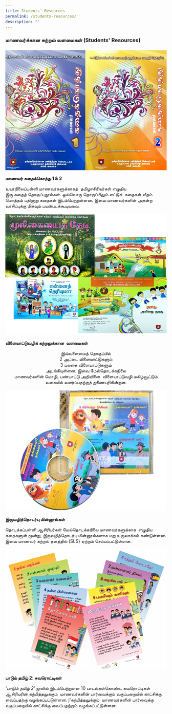 ```yaml
---
title: Students' Resources
permalink: /students-resources/
description: ""
---
```

### மாணவர்க்கான கற்றல் வளமைகள் (Students' Resources)


![உயர்நிலைப்பள்ளி மாணவர்களுக்காகத்  தமிழாசிரியர்கள் எழுதிய](/images/001storycompilation.png)

**மாணவர் கதைக்கொத்து 1 &amp; 2**

உயர்நிலைப்பள்ளி மாணவர்களுக்காகத்&nbsp; தமிழாசிரியர்கள் எழுதிய  
இரு கதைத் தொகுப்புநூல்கள். ஒவ்வொரு தொகுப்பிலும் எட்டுக்&nbsp; கதைகள் வீதம் மொத்தம் பதினாறு கதைகள் இடம்பெற்றுள்ளன. இவை மாணவர்களின் அகன்ற வாசிப்புக்கு மிகவும் பயன்படக்கூடியவை.

![edu play (2)](/images/001nsandksn.png)

**விளையாட்டுவழிக் கற்றலுக்கான&nbsp; வளமைகள்**<br>
<p style="text-align: center">இவ்வளைமைத் தொகுப்பில்<br>  
2 அட்டை விளையாட்டுகளும்<br>
3 பலகை விளையாட்டுகளும்<br> அடங்கியுள்ளன. இவை மேல்தொடக்கநிலை<br> மாணவர்களின் மொழி, பண்பாட்டு    அறிவினை&nbsp; விளையாட்டுவழி மகிழ்வூட்டும் வகையில் வளர்ப்பதற்குத் துணைபுரிகின்றன.

![eBook](/images/001ffbksandsakdn.png)

**இருவழித்தொடர்பு மின்னூல்கள்**

தொடக்கப்பள்ளி ஆசிரியர்கள் மேல்தொடக்கநிலை மாணவர்களுக்காக &nbsp;எழுதிய கதைகளுள் மூன்று, இருவழித்தொடர்பு மின்னூல்களாக மறு உருவாக்கம் கண்டுள்ளன. இவை மாணவர் கற்றல் தளத்தில் (SLS) ஏற்றம் செய்யப்பட்டுள்ளன.

![Songs (2)](/images/001jdksaldjsakldh.png)

**பாடும் தமிழ் 2**:
**சுவரொட்டிகள்**
	
_‘பாடும் தமிழ் 2’_&nbsp;நூலில் இடம்பெற்றுள்ள 10 பாடல்கள்கொண்ட சுவரொட்டிகள் ஆசிரியரின்  கற்பித்தலுக்கும்&nbsp; மாணவர்களின் பார்வைக்கும் வகுப்பறையில் காட்சிக்கு வைப்பதற்கு வழங்கப்பட்டுள்ளன. j'கற்பித்தலுக்கும்&nbsp; மாணவர்களின் பார்வைக்கு வகுப்பறையில் காட்சிக்கு வைப்பதற்கும் வழங்கப்பட்டுள்ளன.</p>
